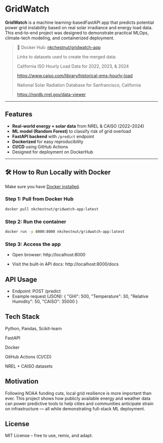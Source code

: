 # GridWatch

**GridWatch** is a machine learning-basedFastAPI app that predicts potential power grid instability based on real solar irradiance and energy load data. This end-to-end project was designed to demonstrate practical MLOps, climate-tech modeling, and containerized deployment.

> 🔗 Docker Hub: [nkchestnut/gridwatch-app](https://hub.docker.com/r/nkchestnut/gridwatch-app)
>
> Links to datasets used to create the merged data:
>
> California ISO Hourly Load Data for 2022, 2023, & 2024
>
>  https://www.caiso.com/library/historical-ems-hourly-load
>
>  National Solar Radiation Database for Sanfrancisco, California
>
> https://nsrdb.nrel.gov/data-viewer

---

## Features

- **Real-world energy + solar data** from NREL & CAISO (2022–2024)
- **ML model (Random Forest)** to classify risk of grid overload
- **FastAPI backend** with `/predict` endpoint
- **Dockerized** for easy reproducibility
- **CI/CD** using GitHub Actions
-  Designed for deployment on DockerHub

---

## 🛠️ How to Run Locally with Docker

Make sure you have [Docker installed](https://docs.docker.com/get-docker/).

### Step 1: Pull from Docker Hub

```bash
docker pull nkchestnut/gridwatch-app:latest
```
### Step 2: Run the container

```bash
docker run -p 8000:8000 nkchestnut/gridwatch-app:latest
```
### Step 3: Access the app
- Open browser: http://localhost:8000

- Visit the built-in API docs: http://localhost:8000/docs

## API Usage
- Endpoint: POST /predict
- Example request (JSON):
{
  "GHI": 500,
  "Temperature": 30,
  "Relative Humidity": 50,
  "CAISO": 35000
}

## Tech Stack
Python, Pandas, Scikit-learn

FastAPI

Docker

GitHub Actions (CI/CD)

NREL + CAISO datasets

## Motivation
Following NOAA funding cuts, local grid resilience is more important than ever. This project shows how publicly available energy and weather data can power predictive tools to help cities and communities anticipate strain on infrastructure — all while demonstrating full-stack ML deployment.

## License
MIT License – free to use, remix, and adapt.
